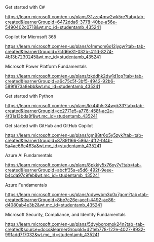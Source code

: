 Get started with C#

https://learn.microsoft.com/en-us/plans/31zzc4mw2wk5re?tab=tab-created&learnerGroupId=6472dda6-3778-40be-a56e-5490402c0718&wt.mc_id=studentamb_435241



Copilot for Microsoft 365

https://learn.microsoft.com/en-us/plans/o1mmcm6o12jygw?tab=tab-created&learnerGroupId=7cfd6e31-032b-411d-8274-4b13b7230245&wt.mc_id=studentamb_435241




Microsoft Power Platform Fundamentals

https://learn.microsoft.com/en-us/plans/zkddhk2dw1d1op?tab=tab-created&learnerGroupId=a6c75c5f-3bf5-4942-92b6-589f973a8ebb&wt.mc_id=studentamb_435241




 Get started with Python

 https://learn.microsoft.com/en-us/plans/kk44h5r34wgk33?tab=tab-created&learnerGroupId=cc2771e5-a776-458f-ac2c-4f31a13bda8f&wt.mc_id=studentamb_435241




Get started with GitHub and GitHub Copilot


https://learn.microsoft.com/en-us/plans/gm88tr6o5y5zyk?tab=tab-created&learnerGroupId=8789f166-586a-4ff2-bf4b-5a4ae66c463a&wt.mc_id=studentamb_435241





Azure AI Fundamentals

https://learn.microsoft.com/en-us/plans/8pkkiy5x76oy7y?tab=tab-created&learnerGroupId=abcff35a-e5d6-492f-9eee-b4cda97c9feb&wt.mc_id=studentamb_435241





 Azure Fundamentals


https://learn.microsoft.com/en-us/plans/qdwwbm3p0x7gom?tab=tab-created&learnerGroupId=8be7c26e-accf-4492-ac86-d4080ab4e3b2&wt.mc_id=studentamb_435241




 Microsoft Security, Compliance, and Identity Fundamentals


https://learn.microsoft.com/en-us/plans/5dyyborpmok24n?tab=tab-created&source=docs&learnerGroupId=d21eb778-122e-4027-8932-991add7f7032&wt.mc_id=studentamb_435241








 



